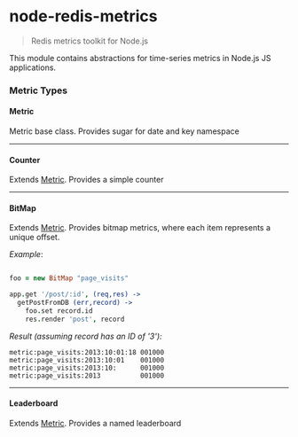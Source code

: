 node-redis-metrics
==================

> Redis metrics toolkit for Node.js

This module contains abstractions for time-series metrics in Node.js JS applications. 


### Metric Types

#### Metric

Metric base class. Provides sugar for date and key namespace

---

#### Counter

Extends [Metric](#metric). Provides a simple counter

---

#### BitMap

Extends [Metric](#metric). Provides bitmap metrics, where each item represents a unique offset.

*Example*:

```coffeescript

foo = new BitMap "page_visits"

app.get '/post/:id', (req,res) ->
  getPostFromDB (err,record) ->
    foo.set record.id
    res.render 'post', record

```

*Result (assuming record has an ID of '3'):*

```
metric:page_visits:2013:10:01:18 001000
metric:page_visits:2013:10:01    001000
metric:page_visits:2013:10:      001000
metric:page_visits:2013          001000

```

---

#### Leaderboard

Extends [Metric](#metric). Provides a named leaderboard


